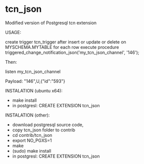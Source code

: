 # tcn_json
Modified version of Postgresql tcn extension

USAGE:

create trigger tcn_trigger after insert or update or delete 
  on MYSCHEMA.MYTABLE
  for each row 
  execute procedure triggered_change_notification_json('my_tcn_json_channel', '146');
	
Then:

listen my_tcn_json_channel

Payload: "146",U,{"id":"593"}

INSTALATION (ubuntu x64): 
- make install
- in postgresl: CREATE EXTENSION tcn_json

INSTALATION (other): 
- download postgresql source code, 
- copy tcn_json folder to contrib
- cd contrib/tcn_json
- export NO_PGXS=1
- make
- (sudo) make install
- in postgresl: CREATE EXTENSION tcn_json


